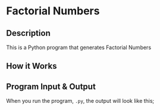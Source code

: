 # Factorial Numbers

## Description

This is a Python program that generates Factorial Numbers

## How it Works

## Program Input & Output

When you run the program, `.py`, the output will look like this;

```
```
